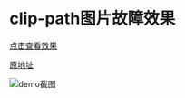 # clip-path图片故障效果

[点击查看效果](https://icharlesz.github.io/amazing-css/img-glitch/index.html)

[原地址](https://chokcoco.github.io/CSS-Inspiration/#/./clippath/clippath-img-glitch)

![demo截图](https://raw.githubusercontent.com/iCharlesZ/FigureBed/master/img/amazing-css/img-glitch.gif)

